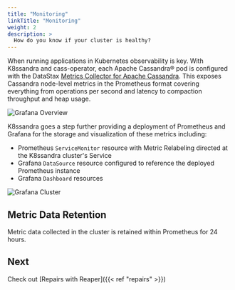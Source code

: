 ```yaml
---
title: "Monitoring"
linkTitle: "Monitoring"
weight: 2
description: > 
  How do you know if your cluster is healthy?
---
```


When running applications in Kubernetes observability is key. With K8ssandra and cass-operator, each Apache Cassandra® pod is configured with the DataStax [Metrics Collector for Apache Cassandra](https://github.com/datastax/metric-collector-for-apache-cassandra). This exposes Cassandra node-level metrics in the Prometheus format covering everything from operations per second and latency to compaction throughput and heap usage.

![Grafana Overview](grafana-overview.png)

K8ssandra goes a step further providing a deployment of Prometheus and Grafana for the storage and visualization of these metrics including:

* Prometheus `ServiceMonitor` resource with Metric Relabeling directed at the
  K8ssandra cluster's Service
* Grafana `DataSource` resource configured to reference the deployed Prometheus
  instance
* Grafana `Dashboard` resources

![Grafana Cluster](grafana-cluster.png)

## Metric Data Retention

Metric data collected in the cluster is retained within Prometheus for 24 hours.

## Next

Check out [Repairs with Reaper]({{< ref "repairs" >}})
